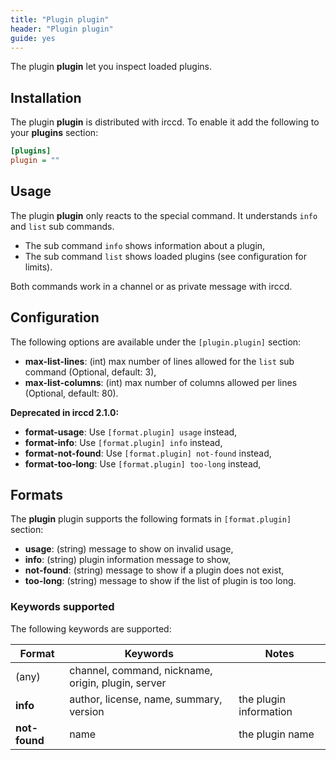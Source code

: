 ```yaml
---
title: "Plugin plugin"
header: "Plugin plugin"
guide: yes
---
```


The plugin **plugin** let you inspect loaded plugins.

## Installation

The plugin **plugin** is distributed with irccd. To enable it add the following to your **plugins** section:

````ini
[plugins]
plugin = ""
````

## Usage

The plugin **plugin** only reacts to the special command. It understands `info` and `list` sub commands.

  - The sub command `info` shows information about a plugin,
  - The sub command `list` shows loaded plugins (see configuration for limits).

Both commands work in a channel or as private message with irccd.

## Configuration

The following options are available under the `[plugin.plugin]` section:

  - **max-list-lines**: (int) max number of lines allowed for the `list` sub
    command (Optional, default: 3),
  - **max-list-columns**: (int) max number of columns allowed per lines
    (Optional, default: 80).

**Deprecated in irccd 2.1.0:**

  - **format-usage**: Use `[format.plugin] usage` instead,
  - **format-info**: Use `[format.plugin] info` instead,
  - **format-not-found**: Use `[format.plugin] not-found` instead,
  - **format-too-long**: Use `[format.plugin] too-long` instead,

## Formats

The **plugin** plugin supports the following formats in `[format.plugin]` section:

  - **usage**: (string) message to show on invalid usage,
  - **info**: (string) plugin information message to show,
  - **not-found**: (string) message to show if a plugin does not exist,
  - **too-long**: (string) message to show if the list of plugin is too long.

### Keywords supported

The following keywords are supported:

| Format        | Keywords                                           | Notes                                       |
|---------------|----------------------------------------------------|---------------------------------------------|
| (any)         | channel, command, nickname, origin, plugin, server |                                             |
| **info**      | author, license, name, summary, version            | the plugin information                      |
| **not-found** | name                                               | the plugin name                             |
